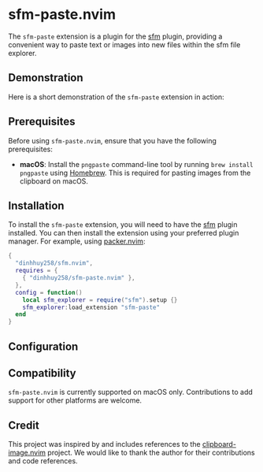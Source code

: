 # sfm-paste.nvim

The `sfm-paste` extension is a plugin for the [sfm](https://github.com/dinhhuy258/sfm.nvim) plugin, providing a convenient way to paste text or images into new files within the sfm file explorer.

## Demonstration

Here is a short demonstration of the `sfm-paste` extension in action:

## Prerequisites

Before using `sfm-paste.nvim`, ensure that you have the following prerequisites:

- **macOS**: Install the `pngpaste` command-line tool by running `brew install pngpaste` using [Homebrew](https://brew.sh). This is required for pasting images from the clipboard on macOS.

## Installation

To install the `sfm-paste` extension, you will need to have the [sfm](https://github.com/dinhhuy258/sfm.nvim) plugin installed. You can then install the extension using your preferred plugin manager. For example, using [packer.nvim](https://github.com/wbthomason/packer.nvim):

```lua
{
  "dinhhuy258/sfm.nvim",
  requires = {
    { "dinhhuy258/sfm-paste.nvim" },
  },
  config = function()
    local sfm_explorer = require("sfm").setup {}
    sfm_explorer:load_extension "sfm-paste"
  end
}
```

## Configuration

## Compatibility

`sfm-paste.nvim` is currently supported on macOS only. Contributions to add support for other platforms are welcome.

## Credit

This project was inspired by and includes references to the [clipboard-image.nvim](https://github.com/ekickx/clipboard-image.nvim) project. We would like to thank the author for their contributions and code references.
